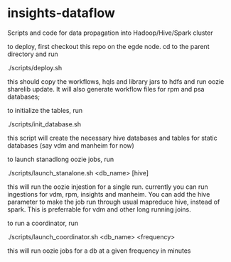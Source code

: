 # insights-dataflow
Scripts and code for data propagation into Hadoop/Hive/Spark cluster

to deploy, first  checkout this repo on the egde node. cd to the parent directory and run

./scripts/deploy.sh

this should copy the workflows, hqls and library jars to hdfs and run oozie sharelib update. It will also generate workflow files for rpm and psa databases;

to initialize the tables, run 

./scripts/init_database.sh

this script will create the necessary hive databases and tables for static databases (say vdm and manheim for now)

to launch stanadlong oozie jobs, run 

./scripts/launch_stanalone.sh \<db_name\> [hive] 

this will run the oozie injestion for a single run. currently  you can run ingestions for vdm, rpm, insights and manheim. You can  add the hive parameter to make the job run  through usual mapreduce hive, instead of spark. This is preferrable for vdm and other long running joins. 

to  run a coordinator, run 

./scripts/launch_coordinator.sh \<db_name\> \<frequency\> 

this will  run oozie jobs for a db at a given frequency in minutes

